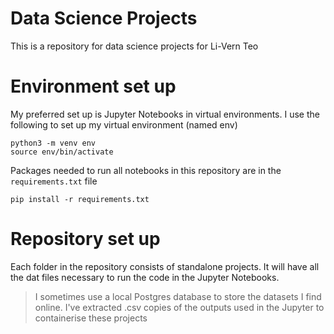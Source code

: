 # Data Science Projects
This is a repository for data science projects for Li-Vern Teo


# Environment set up 
My preferred set up is Jupyter Notebooks in virtual environments. I use the following to set up my virtual environment (named env)

```
python3 -m venv env
source env/bin/activate
```

Packages needed to run all notebooks in this repository are in the `requirements.txt` file

`pip install -r requirements.txt`


# Repository set up 
Each folder in the repository consists of standalone projects. It will have all the dat files necessary to run the code in the Jupyter Notebooks. 

> I sometimes use a local Postgres database to store the datasets I find online. I've extracted .csv copies of the outputs used in the Jupyter to containerise these projects


